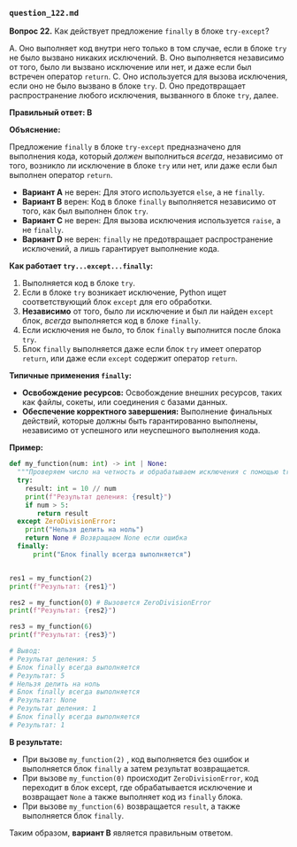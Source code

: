 ### `question_122.md`

**Вопрос 22.** Как действует предложение `finally` в блоке `try-except`?

A.  Оно выполняет код внутри него только в том случае, если в блоке `try` не было вызвано никаких исключений.
B.  Оно выполняется независимо от того, было ли вызвано исключение или нет, и даже если был встречен оператор `return`.
C.  Оно используется для вызова исключения, если оно не было вызвано в блоке `try`.
D.  Оно предотвращает распространение любого исключения, вызванного в блоке `try`, далее.

**Правильный ответ: B**

**Объяснение:**

Предложение `finally` в блоке `try-except` предназначено для выполнения кода, который *должен* выполниться *всегда*, независимо от того, возникло ли исключение в блоке `try` или нет, или даже если был выполнен оператор `return`.

*   **Вариант A** не верен: Для этого используется `else`, а не `finally`.
*   **Вариант B** верен: Код в блоке `finally` выполняется независимо от того, как был выполнен блок `try`.
*   **Вариант C** не верен: Для вызова исключения используется `raise`, а не `finally`.
*   **Вариант D** не верен: `finally` не предотвращает распространение исключений, а лишь гарантирует выполнение кода.

**Как работает `try...except...finally`:**

1.  Выполняется код в блоке `try`.
2.  Если в блоке `try` возникает исключение, Python ищет соответствующий блок `except` для его обработки.
3.  **Независимо** от того, было ли исключение и был ли найден `except` блок, *всегда* выполняется код в блоке `finally`.
4.  Если исключения не было, то блок `finally` выполнится после блока `try`.
5.  Блок `finally` выполняется даже если блок `try` имеет оператор `return`, или даже если `except` содержит оператор `return`.

**Типичные применения `finally`:**

*   **Освобождение ресурсов:** Освобождение внешних ресурсов, таких как файлы, сокеты, или соединения с базами данных.
*   **Обеспечение корректного завершения:**  Выполнение финальных действий, которые должны быть гарантированно выполнены, независимо от успешного или неуспешного выполнения кода.

**Пример:**

```python
def my_function(num: int) -> int | None:
  """Проверяем число на четность и обрабатываем исключения с помощью try-except-finally"""
  try:
    result: int = 10 // num
    print(f"Результат деления: {result}")
    if num > 5:
       return result
  except ZeroDivisionError:
    print("Нельзя делить на ноль")
    return None # Возвращаем None если ошибка
  finally:
      print("Блок finally всегда выполняется")


res1 = my_function(2)
print(f"Результат: {res1}")

res2 = my_function(0) # Вызовется ZeroDivisionError
print(f"Результат: {res2}")

res3 = my_function(6)
print(f"Результат: {res3}")

# Вывод:
# Результат деления: 5
# Блок finally всегда выполняется
# Результат: 5
# Нельзя делить на ноль
# Блок finally всегда выполняется
# Результат: None
# Результат деления: 1
# Блок finally всегда выполняется
# Результат: 1
```

**В результате:**
* При вызове `my_function(2)` , код выполняется без ошибок и выполняется блок `finally` а затем результат возвращается.
* При вызове `my_function(0)` происходит `ZeroDivisionError`, код переходит в блок except, где обрабатывается исключение и возвращает `None` а также выполняет код из `finally` блока.
*  При вызове  `my_function(6)`  возвращается `result`, а также выполняется блок `finally`.

Таким образом, **вариант B** является правильным ответом.
